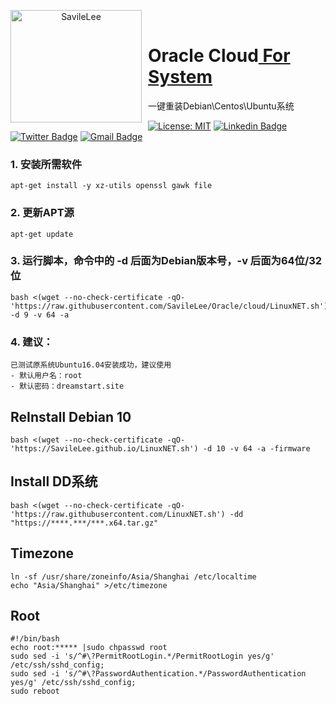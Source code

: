 <p align="center">
<img width="210" height="180" align="left" style="float: left; margin: 0 10px 0 0;" src="https://github.com/SavileLee/Oracle/blob/cloud/Lib/oracle.png?raw=true" alt="SavileLee"/>
</br>
<h1>Oracle Cloud<a href="https://dreamstart.site"> For System</a></h1>
一键重装Debian\Centos\Ubuntu系统
</p>

[![License: MIT](https://img.shields.io/badge/license-MIT-green)](LICENSE)
[![Linkedin Badge](https://img.shields.io/badge/-Linkedin-1ca0f1?style=ightgrey&logo=Linkedin&logoColor=white&link=https://www.linkedin.com/in/SavileLee/)](https://www.linkedin.com/in/SavileLee/)
[![Twitter Badge](https://img.shields.io/badge/-Twitter-1ca0f1?style=lightgrey&labelColor=1ca0f1&logo=twitter&logoColor=white&link=https://twitter.com/SavileLee)](https://twitter.com/SavileLee)
[![Gmail Badge](https://img.shields.io/badge/-Gmail-1ca0f1?style=ightgrey&logo=Gmail&logoColor=white&link=mailto:liyesen@gmail.com)](mailto:liyesen@gmail.com)


### 1. 安装所需软件
```
apt-get install -y xz-utils openssl gawk file
```
### 2. 更新APT源
```
apt-get update
```
### 3. 运行脚本，命令中的 -d 后面为Debian版本号，-v 后面为64位/32位
```
bash <(wget --no-check-certificate -qO- 'https://raw.githubusercontent.com/SavileLee/Oracle/cloud/LinuxNET.sh') -d 9 -v 64 -a
```
### 4. 建议：
```
已测试原系统Ubuntu16.04安装成功，建议使用
- 默认用户名：root
- 默认密码：dreamstart.site
```

## ReInstall Debian 10
```
bash <(wget --no-check-certificate -qO- 'https://SavileLee.github.io/LinuxNET.sh') -d 10 -v 64 -a -firmware
```
## Install DD系统
```
bash <(wget --no-check-certificate -qO- 'https://raw.githubusercontent.com/LinuxNET.sh') -dd "https://****.***/***.x64.tar.gz"
```
## Timezone
```
ln -sf /usr/share/zoneinfo/Asia/Shanghai /etc/localtime
echo "Asia/Shanghai" >/etc/timezone
```

## Root
```
#!/bin/bash
echo root:***** |sudo chpasswd root
sudo sed -i 's/^#\?PermitRootLogin.*/PermitRootLogin yes/g' /etc/ssh/sshd_config;
sudo sed -i 's/^#\?PasswordAuthentication.*/PasswordAuthentication yes/g' /etc/ssh/sshd_config;
sudo reboot
```
